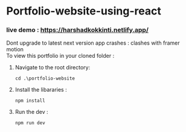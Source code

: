 # Portfolio-website-using-react
### live demo : https://harshadkokkinti.netlify.app/  <br/>
Dont upgrade to latest next version app crashes : clashes with framer motion<br>
To view this portfolio in your cloned folder :<br>
1. Navigate to the root directory:        

       cd .\portfolio-website
1. Install the libararies :

       npm install
2. Run the dev :

       npm run dev
